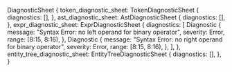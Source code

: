 DiagnosticSheet {
    token_diagnostic_sheet: TokenDiagnosticSheet {
        diagnostics: [],
    },
    ast_diagnostic_sheet: AstDiagnosticSheet {
        diagnostics: [],
    },
    expr_diagnostic_sheet: ExprDiagnosticSheet {
        diagnostics: [
            Diagnostic {
                message: "Syntax Error: no left operand for binary operator",
                severity: Error,
                range: [8:15, 8:16),
            },
            Diagnostic {
                message: "Syntax Error: no right operand for binary operator",
                severity: Error,
                range: [8:15, 8:16),
            },
        ],
    },
    entity_tree_diagnostic_sheet: EntityTreeDiagnosticSheet {
        diagnostics: [],
    },
}